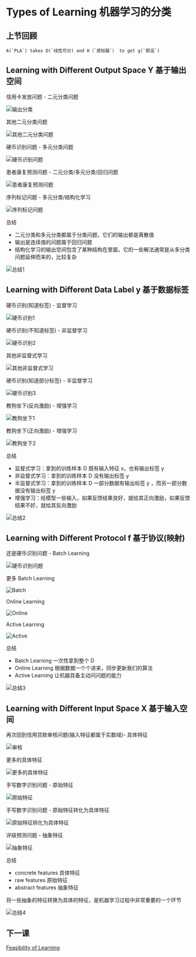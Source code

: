 # Types of Learning 机器学习的分类
## 上节回顾

    A(`PLA`) takes D(`线性可分) and H（`感知器`） to get g(`假设`)

## Learning with Different Output Space Y 基于输出空间

信用卡发放问题 - 二元分类问题

![输出分类](/images/type01.png)

其他二元分类问题

![其他二元分类问题](/images/type02.png)

硬币识别问题 - 多元分类问题

![硬币识别问题](/images/type03.png)

患者康复预测问题 - 二元分类/多元分类/回归问题

![患者康复预测问题](/images/type04.png)

序列标记问题 - 多元分类/结构化学习

![序列标记问题](/images/type05.png)

总结
- 二元分类和多元分类都属于分类问题，它们的输出都是离散值
- 输出是连续值的问题属于回归问题
- 结构化学习的输出空间包含了某种结构在里面，它的一些解法通常是从多分类问题延伸而来的，比较复杂

![总结1](/images/type06.png)

## Learning with Different Data Label y 基于数据标签
硬币识别(知道标签) - 监督学习

![硬币识别1](/images/type07.png)

硬币识别(不知道标签) - 非监督学习

![硬币识别2](/images/type09.png)

其他非监督式学习

![其他非监督式学习](/images/type10.png)

硬币识别(知道部分标签) - 半监督学习

![硬币识别3](/images/type11.png)

教狗坐下(反向激励) - 增强学习

![教狗坐下1](/images/type12.png)

教狗坐下(正向激励) - 增强学习

![教狗坐下2](/images/type13.png)

总结
- 监督式学习：拿到的训练样本 D 既有输入特征 x，也有输出标签 y
- 非监督式学习：拿到的训练样本 D 没有输出标签 y 
- 半监督式学习：拿到的训练样本 D 一部分数据有输出标签 y ，而另一部分数据没有输出标签 y
- 增强学习：给模型一些输入，如果反馈结果良好，就给其正向激励，如果反馈结果不好，就给其反向激励

![总结2](/images/type14.png)

## Learning with Different Protocol f 基于协议(映射)

还是硬币识别问题 - Batch Learning

![硬币识别问题](/images/type15.png)

更多 Batch Learning

![Batch](/images/type16.png)

Online Learning

![Online](/images/type17.png)

Active Learning

![Active](/images/type18.png)

总结
- Batch Learning 一次性拿到整个 D
- Online Learning 根据数据一个个进来，同步更新我们的算法
- Active Learning 让机器具备主动问问题的能力

![总结3](/images/type19.png)

## Learning with Different Input Space X 基于输入空间
再次回到信用贷款审核问题(输入特征都属于实数域)- 具体特征

![审核](/images/type20.png)

更多的具体特征

![更多的具体特征](/images/type21.png)

手写数字识别问题 - 原始特征

![原始特征](/images/type22.png)

手写数字识别问题 - 原始特征转化为具体特征

![原始特征转化为具体特征](/images/type23.png)

评级预测问题 - 抽象特征

![抽象特征](/images/type24.png)

总结
- concrete features 具体特征
- raw features 原始特征
- abstract features 抽象特征

将一些抽象的特征转换为具体的特征，是机器学习过程中非常重要的一个环节

![总结4](/images/type25.png)

## 下一课

[Feasibility of Learning](/note/MLF/mlf04.md)